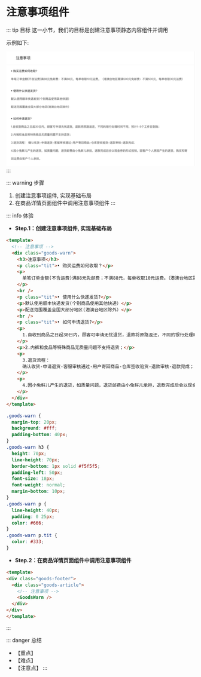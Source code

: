 # 注意事项组件

::: tip 目标
这一小节，我们的目标是创建注意事项静态内容组件并调用

示例如下:

![breadcrumb](./images/133.png)
:::

::: warning 步骤

1. 创建注意事项组件, 实现基础布局
2. 在商品详情页面组件中调用注意事项组件
:::

::: info 体验

* **Step.1：创建注意事项组件, 实现基础布局**

```html
<template>
  <!-- 注意事项 -->
  <div class="goods-warn">
    <h3>注意事项</h3>
    <p class="tit">• 购买运费如何收取？</p>
    <p>
      单笔订单金额(不含运费)满88元免邮费；不满88元，每单收取10元运费。（港澳台地区需满500元免邮费；不满500元，每单收取30元运费)
    </p>
    <br />
    <p class="tit">• 使用什么快递发货?</p>
    <p>默认使用顺丰快递发货(个别商品使用其他快递）</p>
    <p>配送范围覆盖全国大部分地区(港澳台地区除外）</p>
    <br />
    <p class="tit">• 如何申请退货?</p>
    <p>
      1.自收到商品之日起30日内，顾客可申请无忧退货，退款将原路返还，不同的银行处理时间不同，预计1-5个工作日到账；
    </p>
    <p>2.内裤和食品等特殊商品无质量问题不支持退货；</p>
    <p>
      3.退货流程：
      确认收货-申请退货-客服审核通过-用户寄回商品-仓库签收验货-退款审核-退款完成；
    </p>
    <p>
      4.因小兔鲜儿产生的退货，如质量问题，退货邮费由小兔鲜儿承担，退款完成后会以现金券的形式报销。因客户个人原因产生的退货，购买和寄回运费由客户个人承担。
    </p>
  </div>
</template>

```

```css
.goods-warn {
  margin-top: 20px;
  background: #fff;
  padding-bottom: 40px;
}
.goods-warn h3 {
  height: 70px;
  line-height: 70px;
  border-bottom: 1px solid #f5f5f5;
  padding-left: 50px;
  font-size: 18px;
  font-weight: normal;
  margin-bottom: 10px;
}
.goods-warn p {
  line-height: 40px;
  padding: 0 25px;
  color: #666;
}
.goods-warn p.tit {
  color: #333;
}
```

* **Step.2：在商品详情页面组件中调用注意事项组件**

```html
<template>
<div class="goods-footer">
  <div class="goods-article">
    <!-- 注意事项 -->
    <GoodsWarn />
  </div>
</div>
</template>
```

:::


::: danger 总结
* 【重点】
* 【难点】
* 【注意点】
:::
